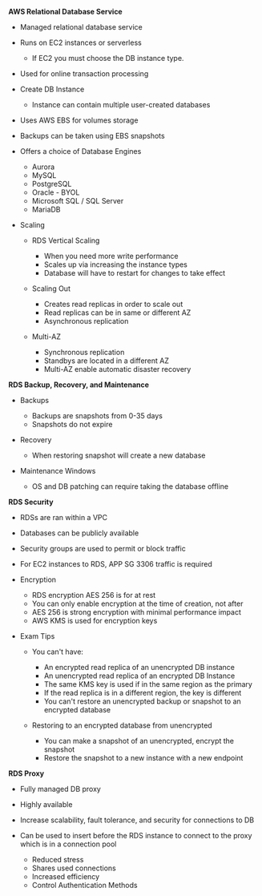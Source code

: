 **AWS Relational Database Service**

- Managed relational database service
- Runs on EC2 instances or serverless
    
    - If EC2 you must choose the DB instance type.
- Used for online transaction processing
- Create DB Instance
    
    - Instance can contain multiple user-created databases
- Uses AWS EBS for volumes storage
- Backups can be taken using EBS snapshots
- Offers a choice of Database Engines
    
    - Aurora
    - MySQL
    - PostgreSQL
    - Oracle - BYOL
    - Microsoft SQL / SQL Server
    - MariaDB
- Scaling
    
    - RDS Vertical Scaling
        
        - When you need more write performance
        - Scales up via increasing the instance types
        - Database will have to restart for changes to take effect
    - Scaling Out
        
        - Creates read replicas in order to scale out
        - Read replicas can be in same or different AZ
        - Asynchronous replication
    - Multi-AZ
        
        - Synchronous replication
        - Standbys are located in a different AZ
        - Multi-AZ enable automatic disaster recovery
      
    
 
**RDS Backup, Recovery, and Maintenance**

- Backups
    
    - Backups are snapshots from 0-35 days
    - Snapshots do not expire
- Recovery
    
    - When restoring snapshot will create a new database
- Maintenance Windows
    
    - OS and DB patching can require taking the database offline
 
**RDS Security**

- RDSs are ran within a VPC
- Databases can be publicly available
- Security groups are used to permit or block traffic
- For EC2 instances to RDS, APP SG 3306 traffic is required
- Encryption
    
    - RDS encryption AES 256 is for at rest
    - You can only enable encryption at the time of creation, not after
    - AES 256 is strong encryption with minimal performance impact
    - AWS KMS is used for encryption keys
- Exam Tips
    
    - You can't have:
        
        - An encrypted read replica of an unencrypted DB instance
        - An unencrypted read replica of an encrypted DB Instance
        - The same KMS key is used if in the same region as the primary
        - If the read replica is in a different region, the key is different
        - You can't restore an unencrypted backup or snapshot to an encrypted database
    - Restoring to an encrypted database from unencrypted
        
        - You can make a snapshot of an unencrypted, encrypt the snapshot
        - Restore the snapshot to a new instance with a new endpoint
 
**RDS Proxy**

- Fully managed DB proxy
- Highly available
- Increase scalability, fault tolerance, and security for connections to DB
- Can be used to insert before the RDS instance to connect to the proxy which is in a connection pool
    
    - Reduced stress
    - Shares used connections
    - Increased efficiency
    - Control Authentication Methods